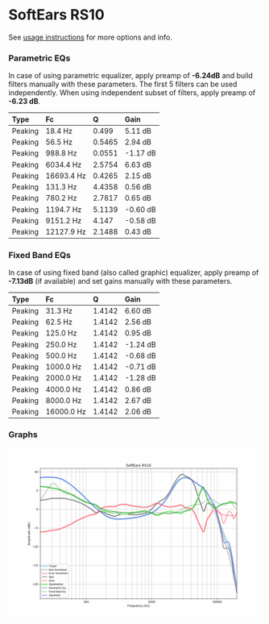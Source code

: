 # SoftEars RS10
See [usage instructions](https://github.com/jaakkopasanen/AutoEq#usage) for more options and info.

### Parametric EQs
In case of using parametric equalizer, apply preamp of **-6.24dB** and build filters manually
with these parameters. The first 5 filters can be used independently.
When using independent subset of filters, apply preamp of **-6.23 dB**.

| Type    | Fc         |      Q | Gain     |
|:--------|:-----------|:-------|:---------|
| Peaking | 18.4 Hz    | 0.499  | 5.11 dB  |
| Peaking | 56.5 Hz    | 0.5465 | 2.94 dB  |
| Peaking | 988.8 Hz   | 0.0551 | -1.17 dB |
| Peaking | 6034.4 Hz  | 2.5754 | 6.63 dB  |
| Peaking | 16693.4 Hz | 0.4265 | 2.15 dB  |
| Peaking | 131.3 Hz   | 4.4358 | 0.56 dB  |
| Peaking | 780.2 Hz   | 2.7817 | 0.65 dB  |
| Peaking | 1194.7 Hz  | 5.1139 | -0.60 dB |
| Peaking | 9151.2 Hz  | 4.147  | -0.58 dB |
| Peaking | 12127.9 Hz | 2.1488 | 0.43 dB  |

### Fixed Band EQs
In case of using fixed band (also called graphic) equalizer, apply preamp of **-7.13dB**
(if available) and set gains manually with these parameters.

| Type    | Fc         |      Q | Gain     |
|:--------|:-----------|:-------|:---------|
| Peaking | 31.3 Hz    | 1.4142 | 6.60 dB  |
| Peaking | 62.5 Hz    | 1.4142 | 2.56 dB  |
| Peaking | 125.0 Hz   | 1.4142 | 0.95 dB  |
| Peaking | 250.0 Hz   | 1.4142 | -1.24 dB |
| Peaking | 500.0 Hz   | 1.4142 | -0.68 dB |
| Peaking | 1000.0 Hz  | 1.4142 | -0.71 dB |
| Peaking | 2000.0 Hz  | 1.4142 | -1.28 dB |
| Peaking | 4000.0 Hz  | 1.4142 | 0.86 dB  |
| Peaking | 8000.0 Hz  | 1.4142 | 2.67 dB  |
| Peaking | 16000.0 Hz | 1.4142 | 2.06 dB  |

### Graphs
![](./SoftEars%20RS10.png)
